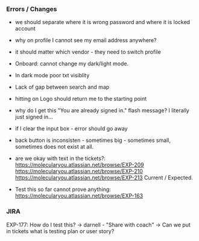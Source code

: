 ### Errors / Changes
- we should separate where it is wrong password and where it is locked account
- why on profile I cannot see my email address anywhere?
- it should matter which vendor - they need to switch profile

- Onboard: cannot change my dark/light mode.
- In dark mode poor txt visiblity
- Lack of gap between search and map
- hitting on Logo should return me to the starting point

- why do I get this "You are already signed in." flash message? I literally just signed in...
- if I clear the input box - error should go away
- back button is inconsisten - sometimes big - sometimes small, sometimes does not exist at all. 


- are we okay with text in the tickets?: 
https://molecularyou.atlassian.net/browse/EXP-209
https://molecularyou.atlassian.net/browse/EXP-210
https://molecularyou.atlassian.net/browse/EXP-213 Current / Expected.


- Test this so far cannot prove anything:
https://molecularyou.atlassian.net/browse/EXP-163






### JIRA
EXP-177: How do I test this? 
-> darnell - "Share with coach"
-> 
Can we put in tickets what is testing plan or user story? 

